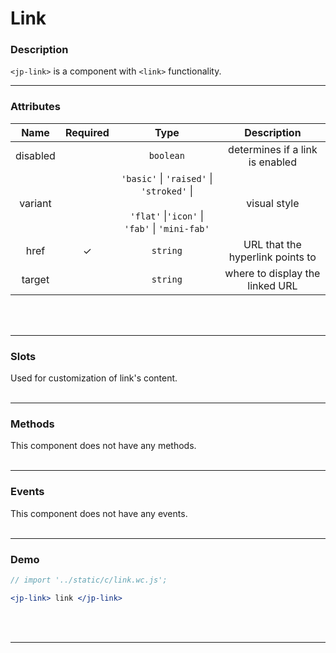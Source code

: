 <!-- import '../static/c/link.wc.js'; -->

# Link

### Description

`<jp-link>` is a component with `<link>` functionality.
****

### Attributes

| **Name** | **Required** |                                              **Type**                                              |         **Description**          |
| :------: | :----------: | :------------------------------------------------------------------------------------------------: | :------------------------------: |
| disabled |              |                                             `boolean`                                              | determines if a link is enabled  |
| variant  |              | `'basic'` \| `'raised'` \| `'stroked'` \| <br></br> `'flat'` \|`'icon'` \| `'fab'` \| `'mini-fab'` |           visual style           |
|   href   |      ✓       |                                              `string`                                              | URL that the hyperlink points to |
|  target  |              |                                              `string`                                              | where to display the linked URL  |
<br></br>
****

### Slots

Used for customization of link's content.
<br></br>
****

### Methods

This component does not have any methods.
<br></br>
****

### Events

This component does not have any events.
<br></br>
****

### Demo

```jsx live
// import '../static/c/link.wc.js';

<jp-link> link </jp-link>
```
<br></br>
****